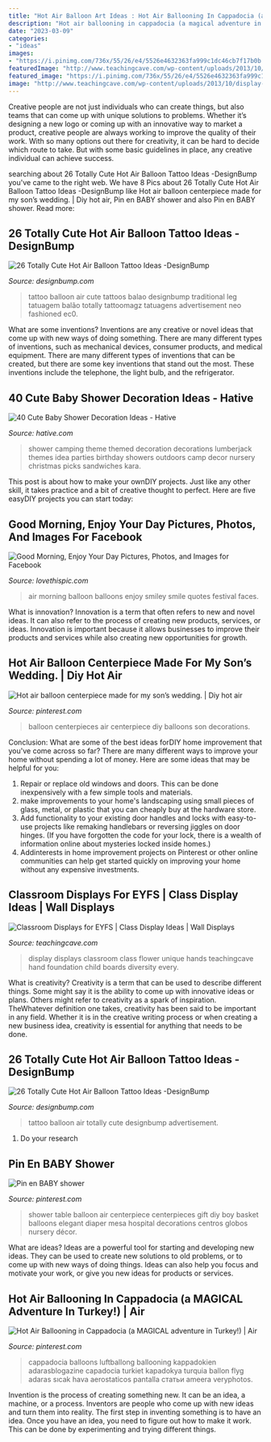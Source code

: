 ```yaml
---
title: "Hot Air Balloon Art Ideas : Hot Air Ballooning In Cappadocia (a Magical Adventure In Turkey!)"
description: "Hot air ballooning in cappadocia (a magical adventure in turkey!)"
date: "2023-03-09"
categories:
- "ideas"
images:
- "https://i.pinimg.com/736x/55/26/e4/5526e4632363fa999c1dc46cb7f17b0b.jpg"
featuredImage: "http://www.teachingcave.com/wp-content/uploads/2013/10/display-flower-hands.jpg"
featured_image: "https://i.pinimg.com/736x/55/26/e4/5526e4632363fa999c1dc46cb7f17b0b.jpg"
image: "http://www.teachingcave.com/wp-content/uploads/2013/10/display-flower-hands.jpg"
---
```



Creative people are not just individuals who can create things, but also teams that can come up with unique solutions to problems. Whether it’s designing a new logo or coming up with an innovative way to market a product, creative people are always working to improve the quality of their work. With so many options out there for creativity, it can be hard to decide which route to take. But with some basic guidelines in place, any creative individual can achieve success.

	

		
searching about 26 Totally Cute Hot Air Balloon Tattoo Ideas -DesignBump you've came to the right web. We have 8 Pics about 26 Totally Cute Hot Air Balloon Tattoo Ideas -DesignBump like Hot air balloon centerpiece made for my son’s wedding. | Diy hot air, Pin en BABY shower and also Pin en BABY shower. Read more:
		
    
## 26 Totally Cute Hot Air Balloon Tattoo Ideas -DesignBump

<img loading=lazy src="https://designbump.com/wp-content/uploads/2015/10/balloon-tattoo-ideas05.jpg" onerror="this.onerror=null;this.src='https://tse1.mm.bing.net/th?id=OIP.zSE_FhrllUGFq0b1LnPEZgHaHa&amp;pid=15.1';" alt="26 Totally Cute Hot Air Balloon Tattoo Ideas -DesignBump">

_Source: designbump.com_

>tattoo balloon air cute tattoos balao designbump traditional leg tatuagem balão totally tattoomagz tatuagens advertisement neo fashioned ec0. 

	

What are some inventions?
Inventions are any creative or novel ideas that come up with new ways of doing something. There are many different types of inventions, such as mechanical devices, consumer products, and medical equipment. 
There are many different types of inventions that can be created, but there are some key inventions that stand out the most. These inventions include the telephone, the light bulb, and the refrigerator.

    
## 40 Cute Baby Shower Decoration Ideas - Hative

<img loading=lazy src="https://hative.com/wp-content/uploads/2014/02/baby-shower-ideas/camping-baby-shower-decoration-idea-12.jpg" onerror="this.onerror=null;this.src='https://tse1.mm.bing.net/th?id=OIP.EFgxd-A1q5yn-l6zYhl4EAHaLH&amp;pid=15.1';" alt="40 Cute Baby Shower Decoration Ideas - Hative">

_Source: hative.com_

>shower camping theme themed decoration decorations lumberjack themes idea parties birthday showers outdoors camp decor nursery christmas picks sandwiches kara. 

	

This post is about how to make your ownDIY projects. Just like any other skill, it takes practice and a bit of creative thought to perfect. Here are five easyDIY projects you can start today: 

    
## Good Morning, Enjoy Your Day Pictures, Photos, And Images For Facebook

<img loading=lazy src="http://www.lovethispic.com/uploaded_images/253047-Good-Morning-Enjoy-Your-Day.jpg" onerror="this.onerror=null;this.src='https://tse2.mm.bing.net/th?id=OIP.kmcbUKQuI_CbGs5oFjpANgHaKn&amp;pid=15.1';" alt="Good Morning, Enjoy Your Day Pictures, Photos, and Images for Facebook">

_Source: lovethispic.com_

>air morning balloon balloons enjoy smiley smile quotes festival faces. 

	

What is innovation?
Innovation is a term that often refers to new and novel ideas. It can also refer to the process of creating new products, services, or ideas. Innovation is important because it allows businesses to improve their products and services while also creating new opportunities for growth.

    
## Hot Air Balloon Centerpiece Made For My Son’s Wedding. | Diy Hot Air

<img loading=lazy src="https://i.pinimg.com/736x/01/9d/e4/019de4b01da8b69d1d42222cf6c800e3.jpg" onerror="this.onerror=null;this.src='https://tse2.mm.bing.net/th?id=OIP.0ePUdpl44tVhQ7dYIrCnHAHaLF&amp;pid=15.1';" alt="Hot air balloon centerpiece made for my son’s wedding. | Diy hot air">

_Source: pinterest.com_

>balloon centerpieces air centerpiece diy balloons son decorations. 

	

Conclusion: What are some of the best ideas forDIY home improvement that you've come across so far?
There are many different ways to improve your home without spending a lot of money. Here are some ideas that may be helpful for you: 
1. Repair or replace old windows and doors. This can be done inexpensively with a few simple tools and materials. 
2. make improvements to your home's landscaping using small pieces of glass, metal, or plastic that you can cheaply buy at the hardware store. 
3. Add functionality to your existing door handles and locks with easy-to-use projects like remaking handlebars or reversing jiggles on door hinges. (If you have forgotten the code for your lock, there is a wealth of information online about mysteries locked inside homes.) 
4. Addinterests in home improvement projects on Pinterest or other online communities can help get started quickly on improving your home without any expensive investments.

    
## Classroom Displays For EYFS | Class Display Ideas | Wall Displays

<img loading=lazy src="http://www.teachingcave.com/wp-content/uploads/2013/10/display-flower-hands.jpg" onerror="this.onerror=null;this.src='https://tse4.mm.bing.net/th?id=OIP.Q950TOtmcxuNeKsCAD9lsgHaNJ&amp;pid=15.1';" alt="Classroom Displays for EYFS | Class Display Ideas | Wall Displays">

_Source: teachingcave.com_

>display displays classroom class flower unique hands teachingcave hand foundation child boards diversity every. 

	

What is creativity?
Creativity is a term that can be used to describe different things. Some might say it is the ability to come up with innovative ideas or plans. Others might refer to creativity as a spark of inspiration. TheWhatever definition one takes, creativity has been said to be important in any field. Whether it is in the creative writing process or when creating a new business idea, creativity is essential for anything that needs to be done.

    
## 26 Totally Cute Hot Air Balloon Tattoo Ideas -DesignBump

<img loading=lazy src="https://designbump.com/wp-content/uploads/2015/10/balloon-tattoo-ideas02.jpg" onerror="this.onerror=null;this.src='https://tse4.mm.bing.net/th?id=OIP.tmkmF9mNGUsXbwfxSlU_EQHaJk&amp;pid=15.1';" alt="26 Totally Cute Hot Air Balloon Tattoo Ideas -DesignBump">

_Source: designbump.com_

>tattoo balloon air totally cute designbump advertisement. 

	

1. Do your research

    
## Pin En BABY Shower

<img loading=lazy src="https://i.pinimg.com/736x/85/fe/05/85fe0548cdc68edf5dfd004abd5ccea3--baby-shower-table-centerpieces-centerpiece-ideas.jpg" onerror="this.onerror=null;this.src='https://tse4.mm.bing.net/th?id=OIP.-4P7QPRHSEHgXzZqQqLMgwHaJ3&amp;pid=15.1';" alt="Pin en BABY shower">

_Source: pinterest.com_

>shower table balloon air centerpiece centerpieces gift diy boy basket balloons elegant diaper mesa hospital decorations centros globos nursery décor. 

	

What are ideas?
Ideas are a powerful tool for starting and developing new ideas. They can be used to create new solutions to old problems, or to come up with new ways of doing things. Ideas can also help you focus and motivate your work, or give you new ideas for products or services.

    
## Hot Air Ballooning In Cappadocia (a MAGICAL Adventure In Turkey!) | Air

<img loading=lazy src="https://i.pinimg.com/736x/55/26/e4/5526e4632363fa999c1dc46cb7f17b0b.jpg" onerror="this.onerror=null;this.src='https://tse2.mm.bing.net/th?id=OIP.P8haLXqYAiUfpji7zyTc4QHaLG&amp;pid=15.1';" alt="Hot Air Ballooning in Cappadocia (a MAGICAL adventure in Turkey!) | Air">

_Source: pinterest.com_

>cappadocia balloons luftballong ballooning kappadokien adarasblogazine capadocia turkiet kapadokya turquia ballon flyg adaras sıcak hava aerostaticos pantalla статьи ameera veryphotos. 

	

Invention is the process of creating something new. It can be an idea, a machine, or a process. Inventors are people who come up with new ideas and turn them into reality. The first step in inventing something is to have an idea. Once you have an idea, you need to figure out how to make it work. This can be done by experimenting and trying different things.

